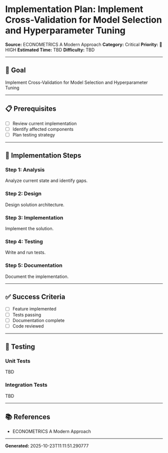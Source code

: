 # Implementation Plan: Implement Cross-Validation for Model Selection and Hyperparameter Tuning

**Source:** ECONOMETRICS A Modern Approach
**Category:** Critical
**Priority:** 🔴 HIGH
**Estimated Time:** TBD
**Difficulty:** TBD

---

## 🎯 Goal

Implement Cross-Validation for Model Selection and Hyperparameter Tuning

---

## 📋 Prerequisites

- [ ] Review current implementation
- [ ] Identify affected components
- [ ] Plan testing strategy

---

## 🔧 Implementation Steps

### Step 1: Analysis

Analyze current state and identify gaps.

### Step 2: Design

Design solution architecture.

### Step 3: Implementation

Implement the solution.

### Step 4: Testing

Write and run tests.

### Step 5: Documentation

Document the implementation.

---

## ✅ Success Criteria

- [ ] Feature implemented
- [ ] Tests passing
- [ ] Documentation complete
- [ ] Code reviewed

---

## 🧪 Testing

### Unit Tests

TBD

### Integration Tests

TBD

---

## 📚 References

- ECONOMETRICS A Modern Approach

---

**Generated:** 2025-10-23T11:11:51.290777
